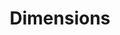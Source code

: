 ---
layout: default
bigquery: https://console.cloud.google.com/bigquery?p=covid-19-dimensions-ai&page=table&d=data&t=publications
contributors: Digital Science, https://www.digital-science.com/
cost: Free for personal, non-commercial use.
description: Dimensions contains more than 100 million publications, ranging from
  articles published in scholarly journals, books and book chapters, to preprints
  and conference proceedings. All publications are contextualized with linked data
  sets, funding, publications, patents, clinical trials, and policy documents. You
  can also view associated categories, funders, institutions, and researcher profiles.
documentation: https://docs.dimensions.ai/bigquery/index.html
last_edit: Mon, 04 Apr 2022 19:04:00 GMT
location: https://www.dimensions.ai/products/free/
maintained_by: Digital Science, https://www.digital-science.com/
schema_fields: '[''created_date'', ''application_number'', ''subtitles'', ''funding_eur'',
  ''type'', ''date_imported_gbq'', ''date_normal'', ''category_icrp_cso'', ''supporting_grant_ids'',
  ''family_id'', ''arxiv_id'', ''kind'', ''legal_status'', ''funding_chf'', ''associated_grant_ids'',
  ''types'', ''investigators'', ''research_org_cities'', ''publisher'', ''mesh_headings'',
  ''id'', ''acknowledgements'', ''citations_count'', ''labels'', ''current_assignee_orgs'',
  ''funding_gbp'', ''abstract'', ''citation_string'', ''researcher_ids'', ''journal'',
  ''expiration_date'', ''embargo_date'', ''resulting_publication_ids'', ''book_series_title'',
  ''repository_id'', ''repository_url'', ''cpc'', ''altmetrics'', ''granted_date'',
  ''start_date'', ''journal_lists'', ''description'', ''conference'', ''editors'',
  ''metrics'', ''funding_nzd'', ''volume'', ''eisbn'', ''current_assignee_countries'',
  ''ipcr'', ''original_title'', ''category_hrcs_rac'', ''authors'', ''category_hrcs_hc'',
  ''priority_date'', ''funding_jpy'', ''funder_org_cities'', ''organisation_details'',
  ''address'', ''date'', ''research_org_city_names'', ''year'', ''isbn'', ''foa_number'',
  ''funding_cad'', ''external_ids'', ''funding_details'', ''book_title'', ''original_abstract'',
  ''inventor_names'', ''repository_name'', ''publication_date'', ''research_org_state_codes'',
  ''source_id'', ''jurisdiction'', ''title'', ''interventions'', ''funding_currency'',
  ''funding_cny'', ''proceedings_title'', ''funder_org_acronyms'', ''established'',
  ''patent_ids'', ''filing_date'', ''research_org_countries'', ''funder_org'', ''start_year'',
  ''category_icrp_ct'', ''pmid'', ''wikipedia_url'', ''date_inserted'', ''filing_year'',
  ''associated_publication_doi'', ''expiration_year'', ''end_date'', ''pages'', ''conditions'',
  ''associated_publication_arxiv_id'', ''status'', ''publication_ids'', ''category_rcdc'',
  ''issue'', ''open_access_categories_v2'', ''associated_publication_id'', ''family_count'',
  ''funding_aud'', ''license'', ''aliases'', ''category_hra'', ''family_members_ids'',
  ''gender'', ''date_modified'', ''categories'', ''links'', ''acronyms'', ''category_sdg'',
  ''concepts'', ''clinical_trial_ids'', ''original_assignee'', ''funder_countries'',
  ''current_assignee'', ''mesh_terms'', ''research_orgs'', ''legal_events'', ''category_for'',
  ''cited_by_ids'', ''doi'', ''phase'', ''date_online'', ''relationships'', ''associated_publication_pmid'',
  ''category_bra'', ''resulting_publication_doi'', ''funder_orgs'', ''funding_usd'',
  ''granted_year'', ''filing_status'', ''parent_id'', ''language'', ''assignee_countries'',
  ''category_uoa'', ''publication_year'', ''name'', ''assignee_orgs'', ''research_org_state_names'',
  ''funder_org_state_codes'', ''original_assignee_countries'', ''registry'', ''open_access_categories'',
  ''funder_org_countries'', ''email_address'', ''date_print'', ''citations'', ''linkout'',
  ''research_org_country_names'', ''original_assignee_orgs'', ''funding_amount'',
  ''reference_ids'', ''end_year'', ''priority_year'', ''acronym'', ''brief_title'',
  ''grant_number'', ''pmcid'', ''active_years'']'
shortname: dimensions
tags:
- scholarly literature
- patents
- funding
- clinical trials
- academic profiles
terms_of_use: 'Use of both the Dimensions COVID-19 dataset and full Dimensions dataset
  are subject to the Dimensions Terms of use: https://www.dimensions.ai/policies-terms-legal '
title: Dimensions
uuid: dcff88bd-fe6b-4fdb-8159-809bf9d7bc1c
---